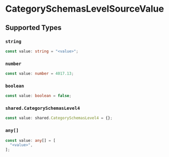 # CategorySchemasLevelSourceValue


## Supported Types

### `string`

```typescript
const value: string = "<value>";
```

### `number`

```typescript
const value: number = 4017.13;
```

### `boolean`

```typescript
const value: boolean = false;
```

### `shared.CategorySchemasLevel4`

```typescript
const value: shared.CategorySchemasLevel4 = {};
```

### `any[]`

```typescript
const value: any[] = [
  "<value>",
];
```

